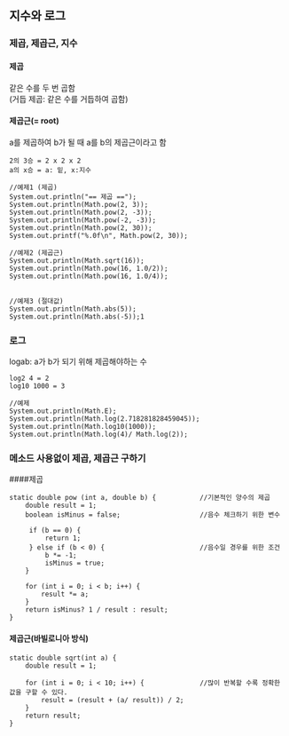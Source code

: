 ## 지수와 로그


### 제곱, 제곱근, 지수

#### 제곱  
같은 수를 두 번 곱함  
(거듭 제곱: 같은 수를 거듭하여 곱함)  

#### 제곱근(= root)  
a를 제곱하여 b가 될 때 a를 b의 제곱근이라고 함


    2의 3승 = 2 x 2 x 2
    a의 x승 = a: 밑, x:지수

    //예제1 (제곱)
    System.out.println("== 제곱 ==");
    System.out.println(Math.pow(2, 3));
    System.out.println(Math.pow(2, -3));
    System.out.println(Math.pow(-2, -3));
    System.out.println(Math.pow(2, 30));
    System.out.printf("%.0f\n", Math.pow(2, 30));
    
    //예제2 (제곱근)
    System.out.println(Math.sqrt(16));
    System.out.println(Math.pow(16, 1.0/2));
    System.out.println(Math.pow(16, 1.0/4));


    //예제3 (절대값)
    System.out.println(Math.abs(5));
    System.out.println(Math.abs(-5));1


### 로그
logab: a가 b가 되기 위해 제곱해야하는 수  

    log2 4 = 2
    log10 1000 = 3

    //예제
    System.out.println(Math.E);
    System.out.println(Math.log(2.718281828459045));
    System.out.println(Math.log10(1000));
    System.out.println(Math.log(4)/ Math.log(2));



### 메소드 사용없이 제곱, 제곱근 구하기
####제곱


    static double pow (int a, double b) {           //기본적인 양수의 제곱
        double result = 1;
        boolean isMinus = false;                    //음수 체크하기 위한 변수

         if (b == 0) {
             return 1;
         } else if (b < 0) {                        //음수일 경우를 위한 조건
             b *= -1;
             isMinus = true;
        }

        for (int i = 0; i < b; i++) {
            result *= a;
        }
        return isMinus? 1 / result : result;
    }


#### 제곱근(바빌로니아 방식)


    static double sqrt(int a) {
        double result = 1;

        for (int i = 0; i < 10; i++) {              //많이 반복할 수록 정확한 값을 구할 수 있다.
            result = (result + (a/ result)) / 2;
        }
        return result;
    }
